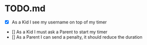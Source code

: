 # TODO.md

- [x] As a Kid I see my username on top of my timer
- [] As a Kid I must ask a Parent to start my timer
- [] As a Parent I can send a penalty, it should reduce the duration
